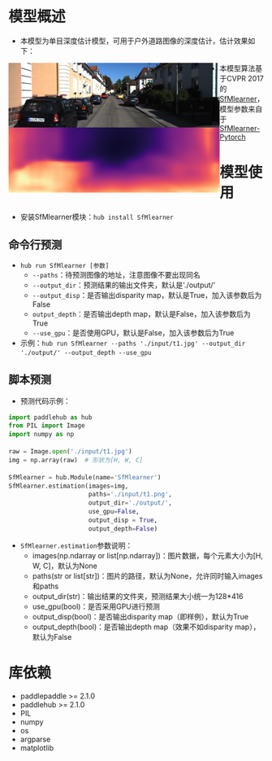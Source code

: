 # 模型概述

- 本模型为单目深度估计模型，可用于户外道路图像的深度估计，估计效果如下：

<img src="demo/demo.png" style="float:left;" />

- 本模型算法基于CVPR 2017的[SfMlearner](https://openaccess.thecvf.com/content_cvpr_2017/html/Zhou_Unsupervised_Learning_of_CVPR_2017_paper.html)，模型参数来自于[SfMlearner-Pytorch](https://github.com/ClementPinard/SfmLearner-Pytorch)

# 模型使用

- 安装SfMlearner模块：`hub install SfMlearner`

## 命令行预测

- `hub run SfMlearner [参数]`
  - `--paths`：待预测图像的地址，注意图像不要出现同名
  - `--output_dir`：预测结果的输出文件夹，默认是'./output/'
  - `--output_disp`：是否输出disparity map，默认是True，加入该参数后为False
  - `output_depth`：是否输出depth map，默认是False，加入该参数后为True
  - `--use_gpu`：是否使用GPU，默认是False，加入该参数后为True
- 示例：`hub run SfMlearner --paths './input/t1.jpg' --output_dir './output/' --output_depth --use_gpu`

## 脚本预测

- 预测代码示例：

```python
import paddlehub as hub
from PIL import Image
import numpy as np

raw = Image.open('./input/t1.jpg')
img = np.array(raw)  # 形状为[H, W, C]

SfMlearner = hub.Module(name='SfMlearner')
SfMlearner.estimation(images=img,
                      paths='./input/t1.png',
                      output_dir='./output/',
                      use_gpu=False,
                      output_disp = True,
                      output_depth=False)
```

- `SfMlearner.estimation`参数说明：
  - images(np.ndarray or list[np.ndarray])：图片数据，每个元素大小为[H, W, C]，默认为None
  - paths(str or list[str])：图片的路径，默认为None，允许同时输入images和paths
  - output_dir(str)：输出结果的文件夹，预测结果大小统一为128*416
  - use_gpu(bool)：是否采用GPU进行预测
  - output_disp(bool)：是否输出disparity map（即样例），默认为True
  - output_depth(bool)：是否输出depth map（效果不如disparity map），默认为False

# 库依赖

- paddlepaddle >= 2.1.0
- paddlehub >= 2.1.0
- PIL
- numpy
- os
- argparse
- matplotlib



